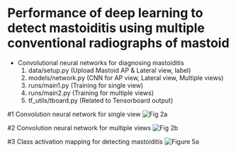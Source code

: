 # Performance of deep learning to detect mastoiditis using multiple conventional radiographs of mastoid
 - Convolutional neural networks for diagnosing mastoiditis
   1. data/setup.py   (Upload Mastoid AP & Lateral view, label)
   2. models/network.py   (CNN for AP view, Lateral view, Multiple views)
   3. runs/main1.py   (Training for single view)
   4. runs/main2.py   (Training for multiple views)
   5. tf_utils/tboard.py   (Related to Tensorboard output)
   
#1 Convolution neural network for single view
![Fig 2a](https://user-images.githubusercontent.com/49828672/102782145-31a9a680-43dc-11eb-9ca8-250bcde9bc9c.png)

#2 Convolution neural network for multiple views
![Fig 2b](https://user-images.githubusercontent.com/49828672/102782148-32dad380-43dc-11eb-88e6-5765c9558625.png)

#3 Class activation mapping for detecting mastoiditis
![Figure 5a](https://user-images.githubusercontent.com/49828672/102781780-97496300-43db-11eb-816b-4304d0beec81.png)

